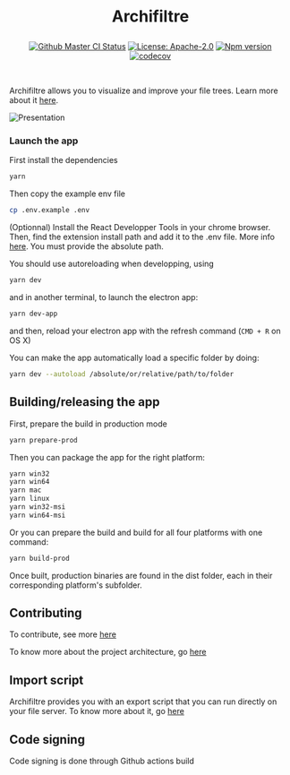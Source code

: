 <h1 align="center">
  <p align="center">Archifiltre</p>
</h1>

<p align="center">
  <a href="https://github.com/SocialGouv/archifiltre/actions/"><img src="https://github.com/SocialGouv/archifiltre/workflows/CI/badge.svg" alt="Github Master CI Status"></a>
  <a href="https://opensource.org/licenses/Apache-2.0"><img src="https://img.shields.io/badge/License-Apache--2.0-yellow.svg" alt="License: Apache-2.0"></a>
  <a href="https://img.shields.io/github/v/release/SocialGouv/archifiltre"><img src="https://img.shields.io/github/v/release/SocialGouv/archifiltre" alt="Npm version"></a>
  <a href="https://codecov.io/gh/SocialGouv/archifiltre"><img src="https://codecov.io/gh/SocialGouv/archifiltre/branch/master/graph/badge.svg" alt="codecov"></a>
</p>

<br>

Archifiltre allows you to visualize and improve your file trees. Learn more about it [here](https://archifiltre.fabrique.social.gouv.fr/).

![Presentation](docs/presentation.png)

### Launch the app

First install the dependencies

```bash
yarn
```

Then copy the example env file

```bash
cp .env.example .env
```

(Optionnal) Install the React Developper Tools in your chrome browser. Then, find the extension install path and add it to the .env file. More info [here](https://electronjs.org/docs/tutorial/devtools-extension). You must provide the absolute path.


You should use autoreloading when developping, using

```bash
yarn dev
```

and in another terminal, to launch the electron app:

```bash
yarn dev-app
```

and then, reload your electron app with the refresh command (`CMD + R` on OS X)

You can make the app automatically load a specific folder by doing:

```bash
yarn dev --autoload /absolute/or/relative/path/to/folder
```

## Building/releasing the app

First, prepare the build in production mode

```bash
yarn prepare-prod
```

Then you can package the app for the right platform:

```bash
yarn win32
yarn win64
yarn mac
yarn linux
yarn win32-msi
yarn win64-msi
```

Or you can prepare the build and build for all four platforms with one command:

```bash
yarn build-prod
```

Once built, production binaries are found in the dist folder, each in their corresponding platform's subfolder.

## Contributing

To contribute, see more [here](https://github.com/SocialGouv/archifiltre/blob/master/CONTRIBUTING.md)

To know more about the project architecture, go [here](https://github.com/SocialGouv/archifiltre/blob/master/docs/README.md)

## Import script

Archifiltre provides you with an export script that you can run directly on your file server. To know more about it, go [here](https://github.com/SocialGouv/archifiltre/blob/master/scripts/README.md)


## Code signing

Code signing is done through Github actions build
